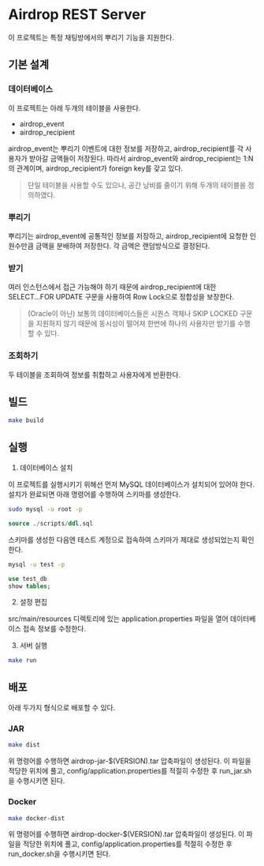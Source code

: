 # Airdrop REST Server

이 프로젝트는 특정 채팅방에서의 뿌리기 기능을 지원한다.

## 기본 설계

### 데이터베이스

이 프로젝트는 아래 두개의 테이블을 사용한다.

* airdrop_event
* airdrop_recipient

airdrop_event는 뿌리기 이벤트에 대한 정보를 저장하고, airdrop_recipient를 각 사용자가 받아갈 금액들이 저장된다. 따라서 airdrop_event와 airdrop_recipient는 1:N의 관계이며, airdrop_recipient가 foreign key를 갖고 있다.

> 단일 테이블을 사용할 수도 있으나, 공간 낭비를 줄이기 위해 두개의 테이블을 정의하였다.

### 뿌리기

뿌리기는 airdrop_event에 공통적인 정보를 저장하고, airdrop_recipient에 요청한 인원수만큼 금액을 분배하여 저장한다. 각 금액은 랜덤방식으로 결정된다.

### 받기

여러 인스턴스에서 접근 가능해야 하기 때문에 airdrop_recipient에 대한 SELECT...FOR UPDATE 구문을 사용하여 Row Lock으로 정합성을 보장한다.

> (Oracle이 아닌) 보통의 데이터베이스들은 시퀀스 객체나 SKIP LOCKED 구문을 지원하지 않기 때문에 동시성이 떨어져 한번에 하나의 사용자만 받기를 수행할 수 있다.

### 조회하기

두 테이블을 조회하여 정보를 취합하고 사용자에게 반환한다.

## 빌드

```bash
make build
```

## 실행

1. 데이터베이스 설치

이 프로젝트를 실행시키기 위해선 먼저 MySQL 데이터베이스가 설치되어 있어야 한다. 설치가 완료되면 아래 명령어를 수행하여 스키마를 생성한다.

```bash
sudo mysql -u root -p
```
```sql
source ./scripts/ddl.sql
```

스키마를 생성한 다음엔 테스트 계정으로 접속하여 스키마가 제대로 생성되었는지 확인한다.

```bash
mysql -u test -p
```
```sql
use test_db
show tables;
```

2. 설정 편집

src/main/resources 디렉토리에 있는 application.properties 파일을 열어 데이터베이스 접속 정보를 수정한다.

3. 서버 실행

```bash
make run
```

## 배포

아래 두가지 형식으로 배포할 수 있다.

### JAR

```bash
make dist
```

위 명령어를 수행하면 airdrop-jar-$(VERSION).tar 압축파일이 생성된다. 이 파일을 적당한 위치에 풀고, config/application.properties를 적절히 수정한 후 run_jar.sh을 수행시키면 된다.

### Docker

```bash
make docker-dist
```

위 명령어를 수행하면 airdrop-docker-$(VERSION).tar 압축파일이 생성된다. 이 파일을 적당한 위치에 풀고, config/application.properties를 적절히 수정한 후 run_docker.sh을 수행시키면 된다.
